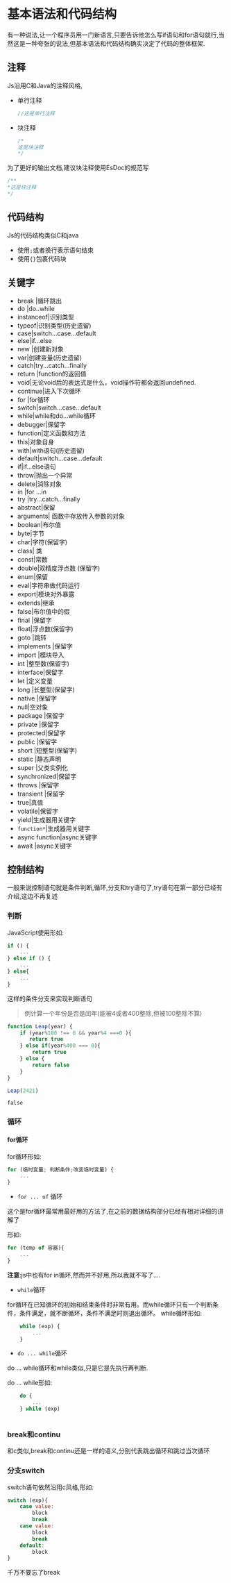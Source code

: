 
# 基本语法和代码结构

有一种说法,让一个程序员用一门新语言,只要告诉他怎么写if语句和for语句就行,当然这是一种夸张的说法,但基本语法和代码结构确实决定了代码的整体框架.


## 注释


Js沿用C和Java的注释风格,

+ 单行注释

    ```javascript
    //这是单行注释
    ```
    
+ 块注释

    ```js
    /*
    这是块注释
    */
    ```
    
为了更好的输出文档,建议块注释使用EsDoc的规范写

```js
/**
*这是块注释
*/
```


## 代码结构

Js的代码结构类似C和java

+ 使用`;`或者换行表示语句结束
+ 使用`{}`包裹代码块




## 关键字

+ break |循环跳出	
+ do |do..while
+ instanceof|识别类型
+ typeof|识别类型(历史遗留)
+ case|switch...case...default
+ else|if...else	
+ new	|创建新对象
+ var|创建变量(历史遗留)
+ catch|try...catch...finally
+ return	|function的返回值
+ void|无论void后的表达式是什么，void操作符都会返回undefined. 
+ continue|进入下次循环	
+ for	|for循环
+ switch|switch...case...default
+ while|while和do...while循环
+ debugger|保留字
+ function|定义函数和方法	
+ this|对象自身
+ with|with语句(历史遗留)
+ default|switch...case...default
+ if|if...else语句
+ throw|抛出一个异常
+ delete|消除对象
+ in	|for ...in
+ try	 |try...catch...finally
+ abstract|保留
+ arguments|	函数中存放传入参数的对象
+ boolean|布尔值
+ byte|字节
+ char|字符(保留字)
+ class|	类
+ const|常数
+ double|双精度浮点数	(保留字)	
+ enum|保留
+ eval|字符串做代码运行
+ export|模块对外暴露
+ extends|继承
+ false|布尔值中的假
+ final	|保留字
+ float|浮点数(保留字)
+ goto	|跳转	
+ implements |保留字
+ import	|模块导入
+ int	|整型数(保留字)
+ interface|保留字
+ let	|定义变量
+ long	|长整型(保留字)
+ native	|保留字
+ null|空对象
+ package	|保留字
+ private	|保留字
+ protected|保留字	
+ public	|保留字
+ short	|短整型(保留字)
+ static	|静态声明
+ super |父类实例化
+ synchronized|保留字
+ throws	|保留字
+ transient	|保留字
+ true|真值
+ volatile|保留字
+ yield|生成器用关键字
+ `function*`|生成器用关键字
+ async function|async关键字
+ await |async关键字

## 控制结构

一般来说控制语句就是条件判断,循环,分支和try语句了,try语句在第一部分已经有介绍,这边不再复述


### 判断

JavaScript使用形如:

```javascript
if () { 
    ... 
} else if () {
    ... 
} else{
    ...
}
```    
这样的条件分支来实现判断语句

> 例计算一个年份是否是闰年(能被4或者400整除,但被100整除不算)


```javascript
function Leap(year) {
    if (year%100 !== 0 && year%4 ===0 ){
       return true
    } else if(year%400 === 0){
        return true
    } else {
        return false
    }
}
```


```javascript
Leap(2421)
```




    false



### 循环

#### for循环

for循环形如:

```javascript
for (临时变量; 判断条件;改变临时变量) {
    ...
}
```

+ `for ... of` 循环

这个是for循环最常用最好用的方法了,在之前的数据结构部分已经有相对详细的讲解了

形如:

```javascript
for (temp of 容器){
    ...
}
```
**注意**:js中也有for in循环,然而并不好用,所以我就不写了....

+ `while`循环

for循环在已知循环的初始和结束条件时非常有用。而while循环只有一个判断条件，条件满足，就不断循环，条件不满足时则退出循环。
while循环形如:

```javascript
    while (exp) {
        ...
    }
```    
+ `do ... while`循环

do ... while循环和while类似,只是它是先执行再判断.

do ... while形如:

```javascript
    do {
        ...
    } while (exp)
    
```

### break和continu
和c类似,break和continu还是一样的语义,分别代表跳出循环和跳过当次循环

### 分支switch

switch语句依然沿用c风格,形如:

```Javascript
switch (exp){
    case value: 
        block
        break
    case value: 
        block
        break
    default:
        block
}
```
千万不要忘了break
